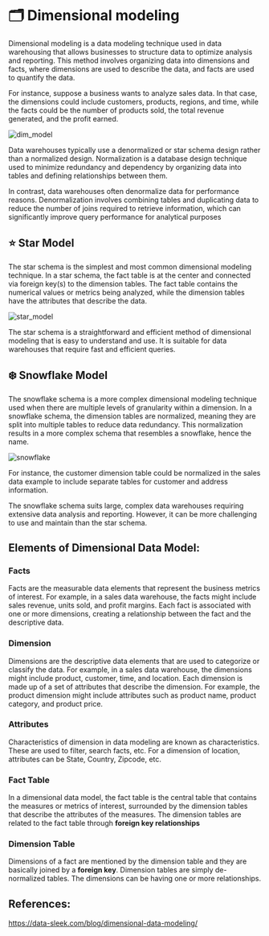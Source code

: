 # 🗂️ Dimensional modeling

Dimensional modeling is a data modeling technique used in data warehousing that allows businesses to structure data to optimize analysis and reporting. This method involves organizing data into dimensions and facts, where dimensions are used to describe the data, and facts are used to quantify the data.

For instance, suppose a business wants to analyze sales data. In that case, the dimensions could include customers, products, regions, and time, while the facts could be the number of products sold, the total revenue generated, and the profit earned.

![dim_model](https://c8d86cee.rocketcdn.me/wp-content/uploads/2023/06/dimensional-data-modeling-facts-and-dimensions-data-sleek.png)

Data warehouses typically use a denormalized or star schema design rather than a normalized design. Normalization is a database design technique used to minimize redundancy and dependency by organizing data into tables and defining relationships between them.

In contrast, data warehouses often denormalize data for performance reasons. Denormalization involves combining tables and duplicating data to reduce the number of joins required to retrieve information, which can significantly improve query performance for analytical purposes

## ⭐ Star Model

The star schema is the simplest and most common dimensional modeling technique. In a star schema, the fact table is at the center and connected via foreign key(s) to the dimension tables. The fact table contains the numerical values or metrics being analyzed, while the dimension tables have the attributes that describe the data.

![star_model](https://iterationinsights.com/wp-content/uploads/2020/07/Star-Schema-Model.png)

The star schema is a straightforward and efficient method of dimensional modeling that is easy to understand and use. It is suitable for data warehouses that require fast and efficient queries.

## ❄️ Snowflake Model

The snowflake schema is a more complex dimensional modeling technique used when there are multiple levels of granularity within a dimension. In a snowflake schema, the dimension tables are normalized, meaning they are split into multiple tables to reduce data redundancy. This normalization results in a more complex schema that resembles a snowflake, hence the name.

![snowflake](https://assets-global.website-files.com/5e6f9b297ef3941db2593ba1/614df5d249f1d56f764083ef_Screenshot%202021-09-24%20at%2017.47.02.png)

For instance, the customer dimension table could be normalized in the sales data example to include separate tables for customer and address information.

The snowflake schema suits large, complex data warehouses requiring extensive data analysis and reporting. However, it can be more challenging to use and maintain than the star schema.

## Elements of Dimensional Data Model:

### Facts

Facts are the measurable data elements that represent the business metrics of interest. For example, in a sales data warehouse, the facts might include sales revenue, units sold, and profit margins. Each fact is associated with one or more dimensions, creating a relationship between the fact and the descriptive data.

### Dimension

Dimensions are the descriptive data elements that are used to categorize or classify the data. For example, in a sales data warehouse, the dimensions might include product, customer, time, and location. Each dimension is made up of a set of attributes that describe the dimension. For example, the product dimension might include attributes such as product name, product category, and product price.


### Attributes

Characteristics of dimension in data modeling are known as characteristics. These are used to filter, search facts, etc. For a dimension of location, attributes can be State, Country, Zipcode, etc.

### Fact Table

In a dimensional data model, the fact table is the central table that contains the measures or metrics of interest, surrounded by the dimension tables that describe the attributes of the measures. The dimension tables are related to the fact table through **foreign key relationships**

### Dimension Table

Dimensions of a fact are mentioned by the dimension table and they are basically joined by a **foreign key**. Dimension tables are simply de-normalized tables. The dimensions can be having one or more relationships.



## References:

https://data-sleek.com/blog/dimensional-data-modeling/